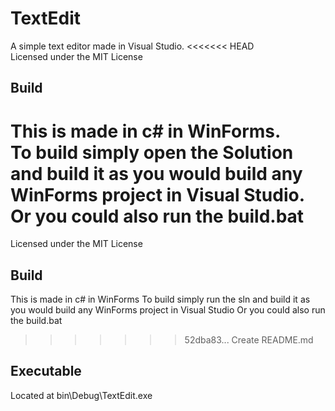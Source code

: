 # TextEdit
A simple text editor made in Visual Studio.
<<<<<<< HEAD
<br>
Licensed under the MIT License
<br>
## Build
This is made in c# in WinForms.
<br>To build simply open the Solution and build it as you would build any WinForms project in Visual Studio.
<br>Or you could also run the build.bat
<br>
=======
Licensed under the MIT License

## Build
This is made in c# in WinForms
To build simply run the sln and build it as you would build any WinForms project in Visual Studio
Or you could also run the build.bat

>>>>>>> 52dba83... Create README.md
## Executable
Located at bin\Debug\TextEdit.exe
